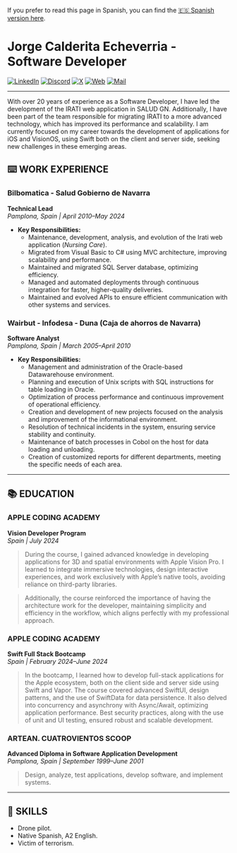 If you prefer to read this page in Spanish, you can find the [🇪🇸 Spanish version here](README_es.md).
# Jorge Calderita Echeverria - Software Developer

[![LinkedIn](https://img.shields.io/badge/linkekin-0077B5?style=for-the-badge&logo=linkedin&logoColor=white&labelColor=101010)](https://www.linkedin.com/in/jcalderita)
[![Discord](https://img.shields.io/badge/discord-5865F2?style=for-the-badge&logo=discord&logoColor=white&labelColor=101010)](https://discord.com/users/jcalderita)
[![X](https://img.shields.io/badge/X-1DA1F2?style=for-the-badge&logo=x&logoColor=white&labelColor=101010)](https://x.com/jcalderita)
[![Web](https://img.shields.io/badge/website-B74E03?style=for-the-badge&logo=dev.to&logoColor=white&labelColor=101010)](https://jcalderita.com)
[![Mail](https://img.shields.io/badge/mail-purple?style=for-the-badge&logo=maildotru&logoColor=white&labelColor=101010)](mailto:contacto@jcalderita.com)

---

With over 20 years of experience as a Software Developer, I have led the development of the IRATI web application in SALUD GN. Additionally, I have been part of the team responsible for migrating IRATI to a more advanced technology, which has improved its performance and scalability. I am currently focused on my career towards the development of applications for iOS and VisionOS, using Swift both on the client and server side, seeking new challenges in these emerging areas.

## ⌨️ WORK EXPERIENCE

### Bilbomatica - Salud Gobierno de Navarra
**Technical Lead**  
*Pamplona, Spain | April 2010–May 2024*

- **Key Responsibilities:**
  - Maintenance, development, analysis, and evolution of the Irati web application (*Nursing Care*).
  - Migrated from Visual Basic to C# using MVC architecture, improving scalability and performance.
  - Maintained and migrated SQL Server database, optimizing efficiency.
  - Managed and automated deployments through continuous integration for faster, higher-quality deliveries.
  - Maintained and evolved APIs to ensure efficient communication with other systems and services.

### Wairbut - Infodesa - Duna (Caja de ahorros de Navarra)
**Software Analyst**  
*Pamplona, Spain | March 2005–April 2010*

- **Key Responsibilities:**
    - Management and administration of the Oracle-based Datawarehouse environment.
    - Planning and execution of Unix scripts with SQL instructions for table loading in Oracle.
    - Optimization of process performance and continuous improvement of operational efficiency.
    - Creation and development of new projects focused on the analysis and improvement of the informational environment.
    - Resolution of technical incidents in the system, ensuring service stability and continuity.
    - Maintenance of batch processes in Cobol on the host for data loading and unloading.
    - Creation of customized reports for different departments, meeting the specific needs of each area.

---

## 📚 EDUCATION

### APPLE CODING ACADEMY
**Vision Developer Program**  
*Spain | July 2024*
> During the course, I gained advanced knowledge in developing applications for 3D and spatial environments with Apple Vision Pro. I learned to integrate immersive technologies, design interactive experiences, and work exclusively with Apple’s native tools, avoiding reliance on third-party libraries.

> Additionally, the course reinforced the importance of having the architecture work for the developer, maintaining simplicity and efficiency in the workflow, which aligns perfectly with my professional approach.

### APPLE CODING ACADEMY
**Swift Full Stack Bootcamp**  
*Spain | February 2024–June 2024*
> In the bootcamp, I learned how to develop full-stack applications for the Apple ecosystem, both on the client side and server side using Swift and Vapor. The course covered advanced SwiftUI, design patterns, and the use of SwiftData for data persistence. It also delved into concurrency and asynchrony with Async/Await, optimizing application performance. Best security practices, along with the use of unit and UI testing, ensured robust and scalable development.

### ARTEAN. CUATROVIENTOS SCOOP
**Advanced Diploma in Software Application Development**  
*Pamplona, Spain | September 1999–June 2001*
> Design, analyze, test applications, develop software, and implement systems.

---

## 🍳 SKILLS

- Drone pilot.
- Native Spanish, A2 English.
- Victim of terrorism.